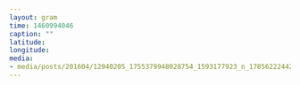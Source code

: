 ```yaml
---
layout: gram
time: 1460994046
caption: ""
latitude: 
longitude: 
media:
- media/posts/201604/12940205_1755379948028754_1593177923_n_17856222442001232.jpg
---
```

